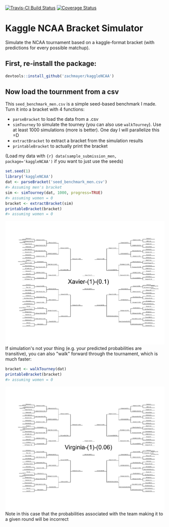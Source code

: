 <!-- README.md is generated from README.Rmd. Please edit that file -->
[![Travis-CI Build Status](https://travis-ci.org/zachmayer/kaggleNCAA.png?branch=master)](https://travis-ci.org/zachmayer/kaggleNCAA) [![Coverage Status](https://coveralls.io/repos/zachmayer/kaggleNCAA/badge.svg?branch=master)](https://coveralls.io/r/zachmayer/kaggleNCAA?branch=master)

Kaggle NCAA Bracket Simulator
=============================

Simulate the NCAA tournament based on a kaggle-format bracket (with predictions for every possible matchup).

First, re-install the package:
------------------------------

``` r
devtools::install_github('zachmayer/kaggleNCAA')
```

Now load the tournment from a csv
---------------------------------

This `seed_benchmark_men.csv` is a simple seed-based benchmark I made. Turn it into a bracket with 4 functions:
 -  `parseBracket` to load the data from a .csv
 -  `simTourney` to simulate the tourney (you can also use `walkTourney`). Use at least 1000 simulations (more is better). One day I will parallelize this =D
 -  `extractBracket` to extract a bracket from the simulation results
 -  `printableBracket` to actually print the bracket

(Load my data with `{r} data(sample_submission_men, package='kaggleNCAA')` if you want to just use the seeds)

``` r
set.seed(1)
library('kaggleNCAA')
dat <- parseBracket('seed_benchmark_men.csv')
#> Assuming men's bracket
sim <- simTourney(dat, 1000, progress=TRUE)
#> assuming women = 0
bracket <- extractBracket(sim)
printableBracket(bracket)
#> assuming women = 0
```

![](README-sim_bracket-1.png) If simulation's not your thing (e.g. your predicted probabilities are transitive), you can also "walk" forward through the tournament, which is much faster:

``` r
bracket <- walkTourney(dat)
printableBracket(bracket)
#> assuming women = 0
```

![](README-walk_bracket-1.png) Note in this case that the probabilities associated with the team making it to a given round will be incorrect
